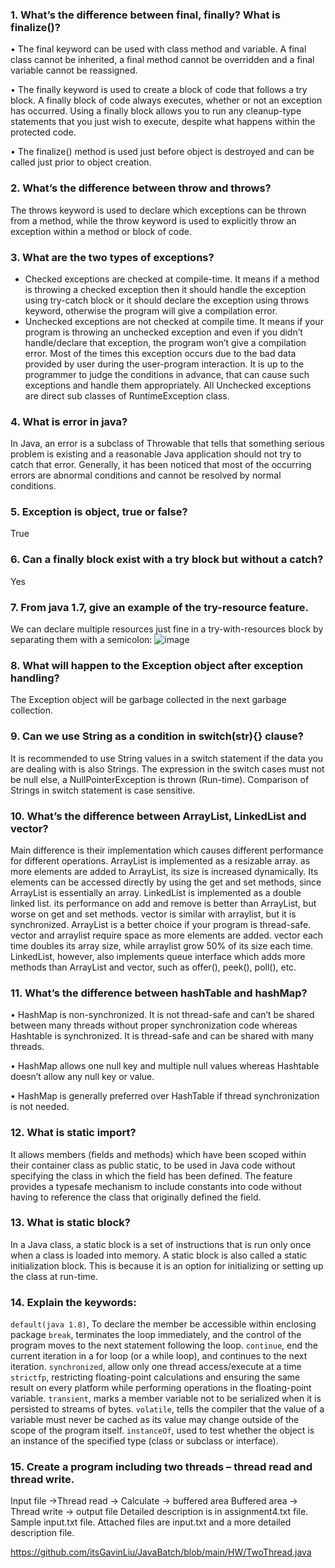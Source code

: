 ### 1. What’s the difference between final, finally? What is finalize()?
•	The final keyword can be used with class method and variable. A final class cannot be inherited, a final method cannot be overridden and a final variable cannot be reassigned.

•	The finally keyword is used to create a block of code that follows a try block. A finally block of code always executes, whether or not an exception has occurred. Using a finally block allows you to run any cleanup-type statements that you just wish to execute, despite what happens within the protected code.

•	The finalize() method is used just before object is destroyed and can be called just prior to object creation.

### 2. What’s the difference between throw and throws?
The throws keyword is used to declare which exceptions can be thrown from a method, while the throw keyword is used to explicitly throw an exception within a method or block of code.

### 3. What are the two types of exceptions?
- Checked exceptions are checked at compile-time. It means if a method is throwing a checked exception then it should handle the exception using try-catch block or it should declare the exception using throws keyword, otherwise the program will give a compilation error.
- Unchecked exceptions are not checked at compile time. It means if your program is throwing an unchecked exception and even if you didn’t handle/declare that exception, the program won’t give a compilation error. Most of the times this exception occurs due to the bad data provided by user during the user-program interaction. It is up to the programmer to judge the conditions in advance, that can cause such exceptions and handle them appropriately. All Unchecked exceptions are direct sub classes of RuntimeException class.

### 4. What is error in java?
In Java, an error is a subclass of Throwable that tells that something serious problem is existing and a reasonable Java application should not try to catch that error. Generally, it has been noticed that most of the occurring errors are abnormal conditions and cannot be resolved by normal conditions.

### 5. Exception is object, true or false?
True

### 6. Can a finally block exist with a try block but without a catch?
Yes

### 7. From java 1.7, give an example of the try-resource feature.
We can declare multiple resources just fine in a try-with-resources block by separating them with a semicolon:
![image](https://user-images.githubusercontent.com/40971097/161479164-e117f44b-a252-4ff6-afdb-d7c55cc286ca.png)

### 8. What will happen to the Exception object after exception handling?
The Exception object will be garbage collected in the next garbage collection.

### 9. Can we use String as a condition in switch(str){} clause?
It is recommended to use String values in a switch statement if the data you are dealing with is also Strings. The expression in the switch cases must not be null else, a NullPointerException is thrown (Run-time). Comparison of Strings in switch statement is case sensitive.

### 10. What’s the difference between ArrayList, LinkedList and vector?
Main difference is their implementation which causes different performance for different operations.  ArrayList is implemented as a resizable array. as more elements are added to ArrayList, its size is increased dynamically. Its elements can be accessed directly by using the get and set methods, since ArrayList is essentially an array. LinkedList is implemented as a double linked list. its performance on add and remove is better than ArrayList, but worse on get and set methods. vector is similar with arraylist, but it is synchronized. ArrayList is a better choice if your program is thread-safe. vector and arraylist require space as more elements are added. vector each time doubles its array size, while arraylist grow 50% of its size each time. LinkedList, however, also implements queue interface which adds more methods than ArrayList and vector, such as offer(), peek(), poll(), etc.  

### 11. What’s the difference between hashTable and hashMap?
•	HashMap is non-synchronized. It is not thread-safe and can’t be shared between many threads without proper synchronization code whereas Hashtable is synchronized. It is thread-safe and can be shared with many threads.

•	HashMap allows one null key and multiple null values whereas Hashtable doesn’t allow any null key or value.

•	HashMap is generally preferred over HashTable if thread synchronization is not needed.

### 12. What is static import?
It allows members (fields and methods) which have been scoped within their container class as public static, to be used in Java code without specifying the class in which the field has been defined. The feature provides a typesafe mechanism to include constants into code without having to reference the class that originally defined the field.

### 13. What is static block?
In a Java class, a static block is a set of instructions that is run only once when a class is loaded into memory. A static block is also called a static initialization block. This is because it is an option for initializing or setting up the class at run-time.

### 14. Explain the keywords:
`default(java 1.8)`, To declare the member be accessible within enclosing package
`break`, terminates the loop immediately, and the control of the program moves to the next statement following the loop.
`continue`, end the current iteration in a for loop (or a while loop), and continues to the next iteration.
`synchronized`, allow only one thread access/execute at a time
`strictfp`, restricting floating-point calculations and ensuring the same result on every platform while performing operations in the floating-point variable.
`transient`, marks a member variable not to be serialized when it is persisted to streams of bytes.
`volatile`, tells the compiler that the value of a variable must never be cached as its value may change outside of the scope of the program itself.
`instanceOf`, used to test whether the object is an instance of the specified type (class or subclass or interface).

### 15. Create a program including two threads – thread read and thread write.
Input file ->Thread read -> Calculate -> buffered area
Buffered area -> Thread write -> output file
Detailed description is in assignment4.txt file.
Sample input.txt file.
Attached files are input.txt and a more detailed description file.

https://github.com/itsGavinLiu/JavaBatch/blob/main/HW/TwoThread.java
